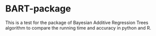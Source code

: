 # BART-package
This is a test for the package of Bayesian Additive Regression Trees algorithm to compare the running time and accuracy in python and R.
